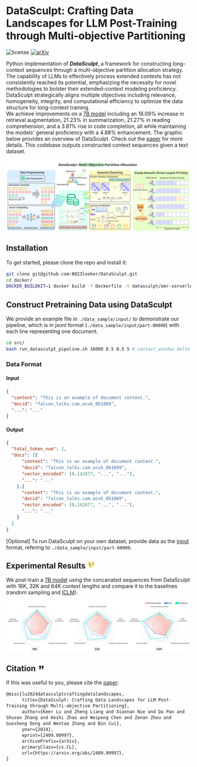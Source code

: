 # DataSculpt: Crafting Data Landscapes for LLM Post-Training through Multi-objective Partitioning
<!-- [![License: MIT](https://img.shields.io/badge/License-MIT-yellow.svg)](https://opensource.org/licenses/MIT) -->
![license](https://img.shields.io/github/license/modelscope/modelscope.svg)
[![arXiv](https://img.shields.io/badge/arXiv-2305.10429-00ff00.svg)](https://arxiv.org/abs/2409.00997)

Python implementation of ***DataSculpt***, a framework for constructing long-context sequences through a multi-objective partition allocation strategy. 
The capability of LLMs to effectively process extended contexts has not consistently reached its potential, emphasizing the necessity for novel methodologies to bolster their extended-context modeling proficiency. 
DataSculpt strategically aligns multiple objectives including relevance, homogeneity, integrity, and computational efficiency to optimize the data structure for long-context training.  
We achieve improvements on a [7B model](https://github.com/BaichuanSEED/BaichuanSEED.github.io) including an 18.09% increase in retrieval augmentation, 21.23% in summarization, 21.27% in reading comprehension, and a 3.81% rise in code completion, all while maintaining the models' general proficiency with a 4.88\% enhancement. 
The graphic below provides an overview of DataSculpt. Check out the [paper](https://arxiv.org/abs/2409.00997) for more details. 
This codebase outputs constructed context sequences given a text dataset.

![Illustration of DataSculpt.](figures/illustration_v2.svg)

<!-- ## Getting started -->
## Installation
To get started, please clone the repo and install it:
```bash
git clone git@github.com:8023looker/DataSculpt.git
cd docker/
DOCKER_BUILDKIT=1 docker build -f Dockerfile -t datasculpt/emr-serverless-spark .
```
<!-- conda create -n datasculpt python=3.10
conda activate datasculpt
pip install -r requirements.txt -->
<!-- conda install -c pytorch/label/nightly -c nvidia faiss-gpu=1.7.4 -->

## Construct Pretraining Data using DataSculpt
We provide an example file in `./data_sample/input/` to demonstrate our pipeline, which is in jsonl format (`./data_sample/input/part-00000`) with each line representing one document.
```bash
cd src/
bash run_datasculpt_pipeline.sh 16000 0.5 0.5 5 # context_window delta epsilon iter_T
```

### Data Format
#### Input
```json
{
  "content": "This is an example of document content.",
  "docid": "falcon_talks.cam.acuk_0b1809",
  "...": "..."
}
```
#### Output
```json
{
  "total_token_num": 2,
  "docs": [{
      "content": "This is an example of document content.",
      "docid": "falcon_talks.cam.acuk_0b1809",
      "vector_encoded": [0.142877, "...", "..."],
      "...": "..."
    },{
      "content": "This is an example of document content.",
      "docid": "falcon_talks.cam.acuk_0b1809",
      "vector_encoded": [0.142877, "...", "..."],
      "...": "..."
    }
  ]
}
```
<!-- #### [Optional] Running DataSculpt on your own dataset -->
[Optional] To run DataSculpt on your own dataset, provide data as the [input](#input) format, refering to `./data_sample/input/part-00000`.


## Experimental Results <img src="figures/dog_head.svg" width="20">
We post-train a [7B model](https://github.com/BaichuanSEED/BaichuanSEED.github.io) using the concanated sequences from DataSculpt with 16K, 32K and 64K context lengths and compare it to the baselines (random sampling and [ICLM](https://github.com/swj0419/in-context-pretraining)).

![Results of DataSculpt.](figures/radar_chart.svg)

## Citation <img src="figures/citation.svg" width="20">

If this was useful to you, please cite the [paper](https://arxiv.org/abs/2409.00997):
```
@misc{lu2024datasculptcraftingdatalandscapes,
      title={DataSculpt: Crafting Data Landscapes for LLM Post-Training through Multi-objective Partitioning}, 
      author={Keer Lu and Zheng Liang and Xiaonan Nie and Da Pan and Shusen Zhang and Keshi Zhao and Weipeng Chen and Zenan Zhou and Guosheng Dong and Wentao Zhang and Bin Cui},
      year={2024},
      eprint={2409.00997},
      archivePrefix={arXiv},
      primaryClass={cs.CL},
      url={https://arxiv.org/abs/2409.00997}, 
}
```